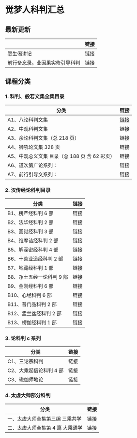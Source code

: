 # 觉梦人科判汇总 

## 最新更新

|    | 链接  |
|---------|---|
| 愿生偈讲记     | 链接  |
| 前行备忘录。业因果实修引导科判  | 链接  |

## 课程分类

### 1. 科判、般若文集全集目录

|分类|链接|
|---------|---|
|A1、八论科判文集 | [链接](a1.md)|
|A2、中观科判文集|链接|
|A3、余论科判文集（总 218 页） |链接|
|A4、狮吼论文集 328 页|链接|
|A5、中观总义文集 目录（总 188 页 含 62 彩页）|链接|
|A6、道次第广论系列：|链接|
|A7、前行引导文系列：| 链接|


### 2. 汉传经论科判目录

|分类|链接|
|---------|---|
|B1、楞严经科判 6 部| 链接|
|B2、法华经科判 2 部| 链接|
|B3、圆觉经科判 3 部| 链接|
|B4、维摩诘经科判 2 部| 链接|
|B5、解深密经科判 4 部| 链接|
|B6、十善业道经科判 2 部| 链接|
|B7、地藏经科判 1 部| 链接|
|B8、净土五经一论科判 9 部| 链接|
|B9、金刚经科判 6 部| 链接|
|B10、心经科判 6 部| 链接|
|B11、普门品科判 2 部| 链接|
|B12、盂兰盆经科判 2 部| 链接|
|B13、楞伽经科判 1 部| 链接|

### 3. 论科判 c 系列 

|分类|链接|
|---------|---|
|C1、三论宗科判| 链接|
|C2、大乘起信论科判 4 部| 链接|
|C3、瑜伽师地论 | 链接|

### 4. 太虚大师部分科判

|分类|链接|
|---------|---|
|一、太虚大师全集第三编 三乘共学 | 链接|
|二、太虚大师全集第 4 篇 大乘通学 | 链接|
